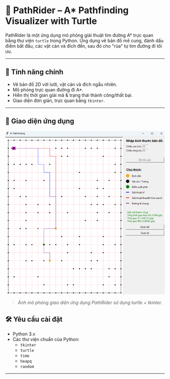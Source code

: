 # 🐢 PathRider – A* Pathfinding Visualizer with Turtle

PathRider là một ứng dụng mô phỏng giải thuật tìm đường A* trực quan bằng thư viện `turtle` trong Python. Ứng dụng vẽ bản đồ mê cung, đánh dấu điểm bắt đầu, các vật cản và đích đến, sau đó cho "rùa" tự tìm đường đi tối ưu.

---

## 🚀 Tính năng chính

- Vẽ bản đồ 2D với lưới, vật cản và đích ngẫu nhiên.
- Mô phỏng trực quan đường đi A*.
- Hiển thị thời gian giải mã & trạng thái thành công/thất bại.
- Giao diện đơn giản, trực quan bằng `tkinter`.

---
## 🎨 Giao diện ứng dụng

![Giao diện mô phỏng A*](assets/image_1.png)

> *Ảnh mô phỏng giao diện ứng dụng PathRider sử dụng turtle + tkinter.*

## 🛠️ Yêu cầu cài đặt

- Python 3.x
- Các thư viện chuẩn của Python:
  - `tkinter`
  - `turtle`
  - `time`
  - `heapq`
  - `random`

---

